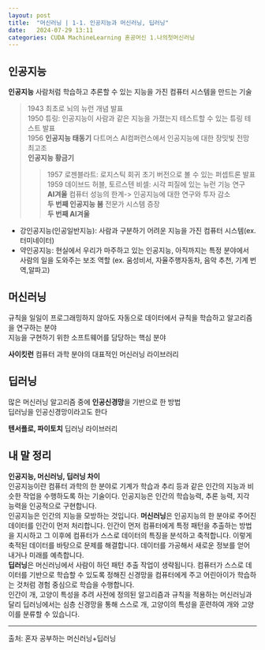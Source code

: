 ```yaml
---
layout: post
title:  "머신러닝 | 1-1. 인공지능과 머신러닝, 딥러닝"
date:   2024-07-29 13:11
categories: CUDA MachineLearning 혼공머신 1.나의첫머신러닝
---
```


## 인공지능

**인공지능** 사람처럼 학습하고 추론할 수 있는 지능을 가진 컴퓨터 시스템을 만드는 기술

> 1943 최초로 뇌의 뉴런 개념 발표   
> 1950 튜링: 인공지능이 사람과 같은 지능을 가졌는지 테스트할 수 있는 튜링 테스트 발표   
> 1956 **인공지능 태동기** 다트머스 AI컴퍼런스에서 인공지능에 대한 장밋빛 전망 최고조    
> **인공지능 황금기**    
>> 1957 로젠블라트: 로지스틱 회귀 초기 버전으로 볼 수 있는 퍼셉트론 발표
>> 1959 데이브드 허블, 토르스텐 비셀: 시각 피질에 있는 뉴런 기능 연구    
> **AI겨울** 컴퓨터 성능의 한계-> 인공지능에 대한 연구와 투자 감소    
> **두 번째 인공지능 붐** 전문가 시스템 증장    
> **두 번째 AI겨울**     

- 강인공지능(인공일반지능): 사람과 구분하기 어려운 지능을 가진 컴퓨터 시스템(ex. 터미네이터)
- 약인공지능: 현실에서 우리가 마주하고 있는 인공지능, 아직까지는 특정 분야에서 사람의 일을 도와주는 보조 역할 (ex. 움성비서, 자율주행자동차, 음악 추천, 기계 번역,알파고)

## 머신러닝
규칙을 일일이 프로그래밍하지 않아도 자동으로 데이터에서 규칙을 학습하고 알고리즘을 연구하는 분야    
지능을 구현하기 위한 소프트웨어를 담당하는 핵심 분야   

**사이킷런** 컴퓨터 과학 분야의 대표적인 머신러닝 라이브러리

## 딥러닝
많은 머신러닝 알고리즘 중에 **인공신경망**을 기반으로 한 방법   
딥러닝을 인공신경망이라고도 한다

**텐서플로, 파이토치** 딥러닝 라이브러리

## 내 말 정리

**인공지능, 머신러닝, 딥러닝 차이**    
인공지능이란 컴퓨터 과학의 한 분야로 기계가 학습과 추리 등과 같은 인간의 지능과 비슷한 작업을 수행하도록 하는 기술이다. 인공지능은 인간의 학습능력, 추론 능력, 지각 능력을 인공적으로 구현합니다.    
인공지능은 인간의 지능을 모방하는 것입니다. **머신러닝**은 인공지능의 한 분야로 주어진 데이터를 인간이 먼저 처리합니다. 인간이 먼저 컴퓨터에게 특정 패턴을 추출하는 방법을 지시하고 그 이후에 컴퓨터가 스스로 데이터의 특징을 분석하고 축적합니다. 이렇게 축적된 데이터를 바탕으로 문제를 해결합니다. 데이터를 가공해서 새로운 정보를 얻어 내거나 미래를 예측합니다.    
**딥러닝**은 머신러닝에서 사람이 하던 패턴 추출 작업이 생략됩니다. 컴퓨터가 스스로 데이터를 기반으로 학습할 수 있도록 정해진 신경망을 컴퓨터에게 주고 어린아이가 학습하는 것처럼 경험 중심으로 학습을 수행합니다.    
인간이 개, 고양이 특성을 추려 사전에 정의된 알고리즘과 규칙을 적용하는 머신러닝과 달리 딥러닝에서는 심층 신경망을 통해 스스로 개, 고양이의 특성을 훈련하여 개와 고양이를 분류할 수 있습니다.   



---
출처: 혼자 공부하는 머신러닝+딥러닝